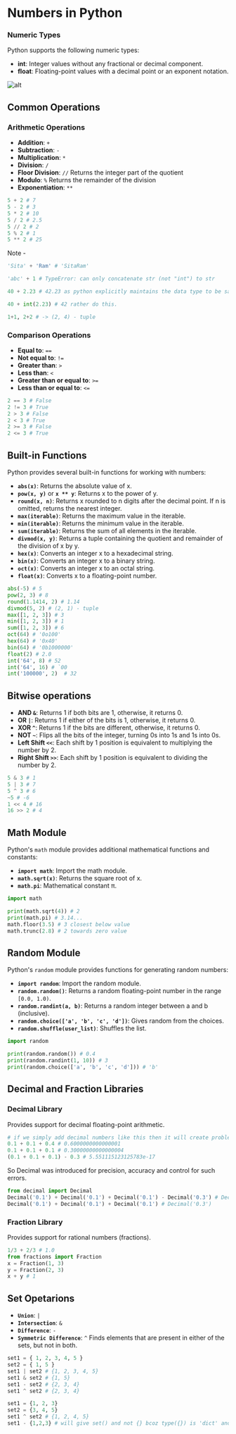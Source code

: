 # Numbers in Python

### Numeric Types

Python supports the following numeric types:

- **int**: Integer values without any fractional or decimal component.
- **float**: Floating-point values with a decimal point or an exponent notation.

![alt](https://th.bing.com/th/id/OIP.t_i3btxR5fPlJtl71_UikAHaD4?rs=1&pid=ImgDetMain)

## Common Operations

### Arithmetic Operations

- **Addition**: `+` 
- **Subtraction**: `-`
- **Multiplication**: `*`
- **Division**: `/`
- **Floor Division**: `//` Returns the integer part of the quotient
- **Modulo**: `%` Returns the remainder of the division
- **Exponentiation**: `**`
```python
5 + 2 # 7
5 - 2 # 3
5 * 2 # 10
5 / 2 # 2.5
5 // 2 # 2
5 % 2 # 1
5 ** 2 # 25
```
Note - 
```python
'Sita' + 'Ram' # 'SitaRam'

'abc' + 1 # TypeError: can only concatenate str (not "int") to str

40 + 2.23 # 42.23 as python explicitly maintains the data type to be same but avoid to do so.

40 + int(2.23) # 42 rather do this.

1+1, 2+2 # -> (2, 4) - tuple
```

### Comparison Operations

- **Equal to**: `==`
- **Not equal to**: `!=`
- **Greater than**: `>`
- **Less than**: `<`
- **Greater than or equal to**: `>=`
- **Less than or equal to**: `<=`
```python
2 == 3 # False
2 != 3 # True
2 > 3 # False
2 < 3 # True
2 >= 3 # False
2 <= 3 # True
```

## Built-in Functions

Python provides several built-in functions for working with numbers:

- **`abs(x)`**: Returns the absolute value of x.
- **`pow(x, y)`** or **`x ** y`**: Returns x to the power of y.
- **`round(x, n)`**: Returns x rounded to n digits after the decimal point. If n is omitted, returns the nearest integer.
- **`max(iterable)`**: Returns the maximum value in the iterable.
- **`min(iterable)`**: Returns the minimum value in the iterable.
- **`sum(iterable)`**: Returns the sum of all elements in the iterable.
- **`divmod(x, y)`**: Returns a tuple containing the quotient and remainder of the division of x by y.
- **`hex(x)`**: Converts an integer x to a hexadecimal string.
- **`bin(x)`**: Converts an integer x to a binary string.
- **`oct(x)`**: Converts an integer x to an octal string.
- **`float(x)`**: Converts x to a floating-point number.
```python
abs(-5) # 5
pow(2, 3) # 8
round(1.1414, 2) # 1.14 
divmod(5, 2) # (2, 1) - tuple
max([1, 2, 3]) # 3
min([1, 2, 3]) # 1
sum([1, 2, 3]) # 6
oct(64) # '0o100'
hex(64) # '0x40'
bin(64) # '0b1000000'
float(2) # 2.0
int('64', 8) # 52
int('64', 16) # `00
int('100000', 2)  # 32
```

## Bitwise operations
- **AND `&`**: Returns 1 if both bits are 1, otherwise, it returns 0.
- **OR `|`**: Returns 1 if either of the bits is 1, otherwise, it returns 0.
- **XOR `^`**: Returns 1 if the bits are different, otherwise, it returns 0.
- **NOT `~`**: Flips all the bits of the integer, turning 0s into 1s and 1s into 0s.
- **Left Shift `<<`**: Each shift by 1 position is equivalent to multiplying the number by 2.
- **Right Shift `>>`**: Each shift by 1 position is equivalent to dividing the number by 2.
```python
5 & 3 # 1
5 | 3 # 7
5 ^ 3 # 6
~5 # -6
1 << 4 # 16
16 >> 2 # 4
```

## Math Module

Python's `math` module provides additional mathematical functions and constants:

- **`import math`**: Import the math module.
- **`math.sqrt(x)`**: Returns the square root of x.
- **`math.pi`**: Mathematical constant π.
```python
import math

print(math.sqrt(4)) # 2 
print(math.pi) # 3.14...
math.floor(3.5) # 3 closest below value
math.trunc(2.8) # 2 towards zero value  
```

## Random Module

Python's `random` module provides functions for generating random numbers:

- **`import random`**: Import the random module.
- **`random.random()`**: Returns a random floating-point number in the range `[0.0, 1.0)`.
- **`random.randint(a, b)`**: Returns a random integer between a and b (inclusive).
- **`random.choice(['a', 'b', 'c', 'd'])`**: Gives random from the choices.
- **`random.shuffle(user_list)`**: Shuffles the list.
```python
import random

print(random.random()) # 0.4
print(random.randint(1, 10)) # 3
print(random.choice(['a', 'b', 'c', 'd'])) # 'b'
```

## Decimal and Fraction Libraries

### Decimal Library

Provides support for decimal floating-point arithmetic.
```python
# if we simply add decimal numbers like this then it will create problem due floating-point precision errors.
0.1 + 0.1 + 0.4 # 0.6000000000000001
0.1 + 0.1 + 0.1 # 0.30000000000000004
(0.1 + 0.1 + 0.1) - 0.3 # 5.551115123125783e-17
```
So Decimal was introduced for precision, accuracy and control for such errors.
```python
from decimal import Decimal 
Decimal('0.1') + Decimal('0.1') + Decimal('0.1') - Decimal('0.3') # Decimal('0.0')
Decimal('0.1') + Decimal('0.1') + Decimal('0.1') # Decimal('0.3')
```

### Fraction Library

Provides support for rational numbers (fractions).
```python
1/3 + 2/3 # 1.0
from fractions import Fraction
x = Fraction(1, 3)
y = Fraction(2, 3)
x + y # 1
```

## Set Opetarions

- **`Union`**: `|`
- **`Intersection`**: `&`
- **`Difference`**: `-`
- **`Symmetric Difference`**: `^` Finds elements that are present in either of the sets, but not in both.
```python
set1 = { 1, 2, 3, 4, 5 }
set2 = { 1, 5 } 
set1 | set2 # {1, 2, 3, 4, 5}
set1 & set2 # {1, 5}
set1 - set2 # {2, 3, 4}
set1 ^ set2 # {2, 3, 4}

set1 = {1, 2, 3}
set2 = {3, 4, 5}
set1 ^ set2 # {1, 2, 4, 5}
set1 - {1,2,3} # will give set() and not {} bcoz type({}) is 'dict' and type(set1) is 'set'
```
